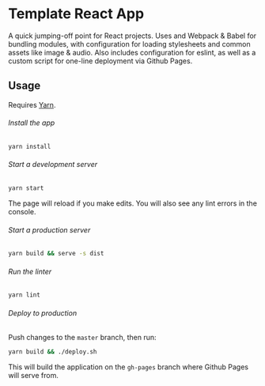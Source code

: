 # Template React App

A quick jumping-off point for React projects. Uses and Webpack & Babel for bundling modules, with configuration for loading stylesheets and common assets like image & audio. Also includes configuration for eslint, as well as a custom script for one-line deployment via Github Pages.

## Usage

Requires [Yarn](https://classic.yarnpkg.com/en/docs/install).

###### Install the app

```bash
yarn install
```

###### Start a development server

```bash
yarn start
```

The page will reload if you make edits. You will also see any lint errors in the console.

###### Start a production server

```bash
yarn build && serve -s dist
```

###### Run the linter

```bash
yarn lint
```

###### Deploy to production

Push changes to the `master` branch, then run:

```bash
yarn build && ./deploy.sh
```

This will build the application on the `gh-pages` branch where Github Pages will serve from.
